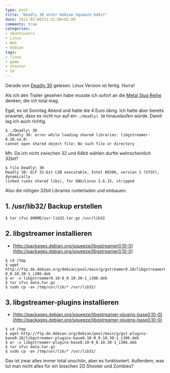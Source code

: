 ```yaml
---
type: post
title: "Deadly 30 unter Debian Squeeze 64bit"
date: 2012-05-06T21:51:00+02:00
comments: true
categories:
- ubuntuusers
- Linux
- Web
- Debian
tags:
- linux
- game
- shooter
- 2d
---
```


Gerade von [Deadly 30](http://www.deadly30.com/index.php) gelesen. Linux Version
ist fertig. Hurra!

Als ich den Trailer gesehen habe musste ich sofort an die [Metal Slug
Reihe](http://de.wikipedia.org/wiki/Metal_Slug) denken, die ich total mag.

Egal, es ist Sonntag Abend und hatte die 4 Euro übrig. Ich hatte aber bereits
erwartet, dass es nicht nur auf ein `./deadly\ 30` hinauslaufen würde. Damit lag
ich auch richtig.

```
$ ./Deadly\ 30
./Deadly 30: error while loading shared libraries: libgstreamer-0.10.so.0:
cannot open shared object file: No such file or directory
```

Mh. Da ich nicht zwischen 32 und 64bit wählen durfte wahrscheinlich 32bit?

```
$ file Deadly\ 30
Deadly 30: ELF 32-bit LSB executable, Intel 80386, version 1 (SYSV), dynamically
linked (uses shared libs), for GNU/Linux 2.6.15, stripped
```

Also die nötigen 32bit Libraries runterladen und einbauen.

## 1. /usr/lib32/ Backup erstellen

```
$ tar cfvz $HOME/usr-lib32.tar.gz /usr/lib32
```

## 2. libgstreamer installieren

* [http://packages.debian.org/squeeze/libgstreamer0.10-0](http://packages.debian.org/squeeze/libgstreamer0.10-0)

```
$ cd /tmp
$ wget http://ftp.de.debian.org/debian/pool/main/g/gstreamer0.10/libgstreamer0.10-0_0.10.30-1_i386.deb
$ ar -x libgstreamer0.10-0_0.10.30-1_i386.deb
$ tar xfvz data.tar.gz
$ sudo cp -av /tmp/usr/lib/* /usr/lib32/
```

## 3. libgstreamer-plugins installieren

* [http://packages.debian.org/squeeze/libgstreamer-plugins-base0.10-0](http://packages.debian.org/squeeze/libgstreamer-plugins-base0.10-0)

```
$ cd /tmp
$ wget http://ftp.de.debian.org/debian/pool/main/g/gst-plugins-base0.10/libgstreamer-plugins-base0.10-0_0.10.30-1_i386.deb
$ ar -x libgstreamer-plugins-base0.10-0_0.10.30-1_i386.deb
$ tar xfvz data.tar.gz
$ sudo cp -av /tmp/usr/lib/* /usr/lib32/
```

Das ist zwar alles immer total unschön, aber es funktioniert. Außerdem, was tut
man nicht alles für ein bisschen 2D Shooter und Zombies?
